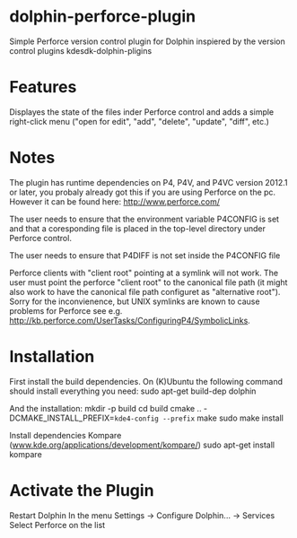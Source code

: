 dolphin-perforce-plugin
=======================
Simple Perforce version control plugin for Dolphin inspiered by the version control plugins kdesdk-dolphin-pligins


Features
========
Displayes the state of the files inder Perforce control and adds a simple right-click menu ("open for edit", "add", "delete", "update", "diff", etc.)


Notes
=====
The plugin has runtime dependencies on P4, P4V, and P4VC version 2012.1 or later, you probaly already got this if you are using Perforce on the pc. However it can be found here: http://www.perforce.com/

The user needs to ensure that the environment variable P4CONFIG is set and that a coresponding file is placed in the top-level directory under Perforce control.

The user needs to ensure that P4DIFF is not set inside the P4CONFIG file

Perforce clients with "client root" pointing at a symlink will not work. The user must point the perforce "client root" to the canonical file path (it might also work to have the canonical file path configuret as "alternative root"). Sorry for the inconvienence, but UNIX symlinks are known to cause problems for Perforce see e.g. http://kb.perforce.com/UserTasks/ConfiguringP4/SymbolicLinks.

Installation
============
First install the build dependencies. On (K)Ubuntu the following command should install everything you need:
	sudo apt-get build-dep dolphin

And the installation:
	mkdir -p build
	cd build
	cmake .. -DCMAKE_INSTALL_PREFIX=`kde4-config --prefix`
	make
	sudo make install

Install dependencies
	Kompare (www.kde.org/applications/development/kompare/)
		sudo apt-get install kompare


Activate the Plugin
===================
Restart Dolphin
In the menu
	Settings -> Configure Dolphin... -> Services
Select Perforce on the list
